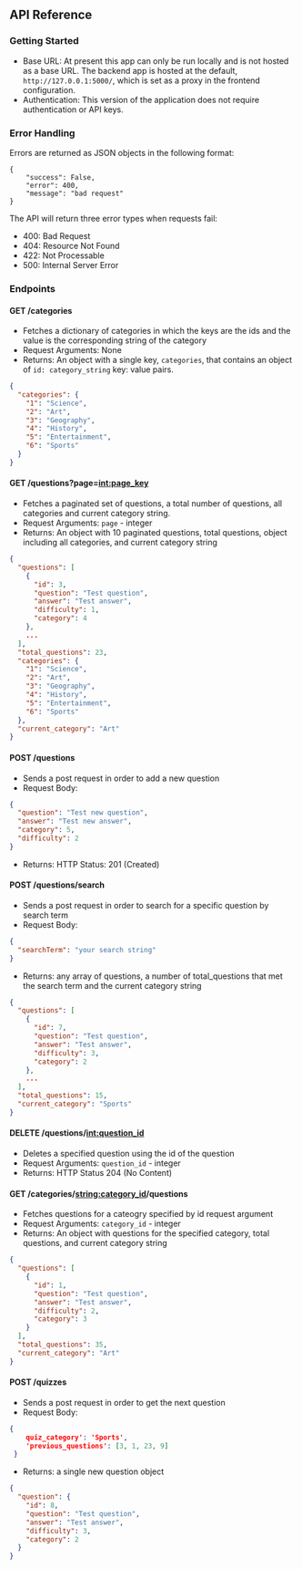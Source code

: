 ## API Reference

### Getting Started
- Base URL: At present this app can only be run locally and is not hosted as a base URL. The backend app is hosted at the default, `http://127.0.0.1:5000/`, which is set as a proxy in the frontend configuration. 
- Authentication: This version of the application does not require authentication or API keys. 

### Error Handling
Errors are returned as JSON objects in the following format:
```
{
    "success": False, 
    "error": 400,
    "message": "bad request"
}
```
The API will return three error types when requests fail:
- 400: Bad Request
- 404: Resource Not Found
- 422: Not Processable 
- 500: Internal Server Error

### Endpoints 

#### GET /categories
- Fetches a dictionary of categories in which the keys are the ids and the value is the corresponding string of the category
- Request Arguments: None
- Returns: An object with a single key, `categories`, that contains an object of `id: category_string` key: value pairs.

```json
{
  "categories": {
    "1": "Science",
    "2": "Art",
    "3": "Geography",
    "4": "History",
    "5": "Entertainment",
    "6": "Sports"
  }
}
```

#### GET /questions?page=<int:page_key>
- Fetches a paginated set of questions, a total number of questions, all categories and current category string.
- Request Arguments: `page` - integer
- Returns: An object with 10 paginated questions, total questions, object including all categories, and current category string
```json
{
  "questions": [
    {
      "id": 3,
      "question": "Test question",
      "answer": "Test answer",
      "difficulty": 1,
      "category": 4
    },
    ...
  ],
  "total_questions": 23,
  "categories": {
    "1": "Science",
    "2": "Art",
    "3": "Geography",
    "4": "History",
    "5": "Entertainment",
    "6": "Sports"
  },
  "current_category": "Art"
}
```

#### POST /questions
- Sends a post request in order to add a new question
- Request Body:
```json
{
  "question": "Test new question",
  "answer": "Test new answer",
  "category": 5,
  "difficulty": 2
}
```
- Returns: HTTP Status: 201 (Created)

#### POST /questions/search
- Sends a post request in order to search for a specific question by search term
- Request Body:
```json
{
  "searchTerm": "your search string"
}
```

- Returns: any array of questions, a number of total_questions that met the 
  search term and the current category string
```json
{
  "questions": [
    {
      "id": 7,
      "question": "Test question",
      "answer": "Test answer",
      "difficulty": 3,
      "category": 2
    },
    ...
  ],
  "total_questions": 15,
  "current_category": "Sports"
}
```

#### DELETE /questions/<int:question_id>
- Deletes a specified question using the id of the question
- Request Arguments: `question_id` - integer
- Returns: HTTP Status 204 (No Content)

#### GET /categories/<string:category_id>/questions
- Fetches questions for a cateogry specified by id request argument
- Request Arguments: `category_id` - integer
- Returns: An object with questions for the specified category, total questions, and current category string
```json
{
  "questions": [
    {
      "id": 1,
      "question": "Test question",
      "answer": "Test answer",
      "difficulty": 2,
      "category": 3
    }
  ],
  "total_questions": 35,
  "current_category": "Art"
}
```

#### POST /quizzes
- Sends a post request in order to get the next question
- Request Body:
```json
{
    quiz_category': 'Sports',
    'previous_questions': [3, 1, 23, 9]
 }
```

- Returns: a single new question object
```json
{
  "question": {
    "id": 8,
    "question": "Test question",
    "answer": "Test answer",
    "difficulty": 3,
    "category": 2
  }
}
```
